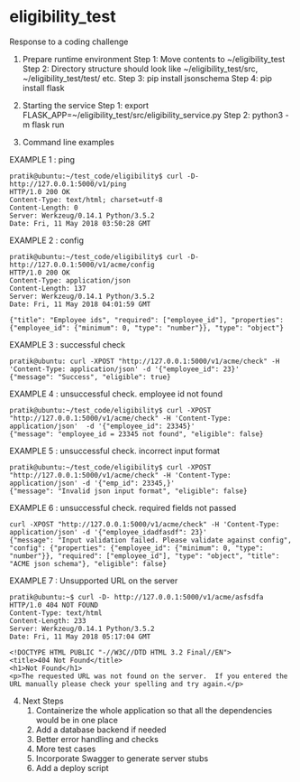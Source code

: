 # eligibility_test

Response to a coding challenge

1. Prepare runtime environment
	Step 1: Move contents to ~/eligibility_test
        Step 2: Directory structure should look like ~/eligibility_test/src, ~/eligibility_test/test/ etc.
        Step 3: pip install jsonschema
        Step 4: pip install flask

2. Starting the service
	Step 1: export FLASK_APP=~/eligibility_test/src/eligibility_service.py
        Step 2: python3 -m flask run

3. Command line examples


EXAMPLE 1 : ping 

    pratik@ubuntu:~/test_code/eligibility$ curl -D- http://127.0.0.1:5000/v1/ping
    HTTP/1.0 200 OK
    Content-Type: text/html; charset=utf-8
    Content-Length: 0
    Server: Werkzeug/0.14.1 Python/3.5.2
    Date: Fri, 11 May 2018 03:50:28 GMT


EXAMPLE 2 : config

    pratik@ubuntu:~/test_code/eligibility$ curl -D- http://127.0.0.1:5000/v1/acme/config
    HTTP/1.0 200 OK
    Content-Type: application/json
    Content-Length: 137
    Server: Werkzeug/0.14.1 Python/3.5.2
    Date: Fri, 11 May 2018 04:01:59 GMT
    
    {"title": "Employee ids", "required": ["employee_id"], "properties": {"employee_id": {"minimum": 0, "type": "number"}}, "type": "object"}


EXAMPLE 3 : successful check 

    pratik@ubuntu: curl -XPOST "http://127.0.0.1:5000/v1/acme/check" -H 'Content-Type: application/json' -d '{"employee_id": 23}'
    {"message": "Success", "eligible": true}


EXAMPLE 4 : unsuccessful check. employee id not found

    pratik@ubuntu:~/test_code/eligibility$ curl -XPOST "http://127.0.0.1:5000/v1/acme/check" -H 'Content-Type: application/json'  -d '{"employee_id": 23345}'
    {"message": "employee_id = 23345 not found", "eligible": false}


EXAMPLE 5 : unsuccessful check. incorrect input format

    pratik@ubuntu:~/test_code/eligibility$ curl -XPOST "http://127.0.0.1:5000/v1/acme/check" -H 'Content-Type: application/json' -d '{"emp_id": 23345,}'
    {"message": "Invalid json input format", "eligible": false}


EXAMPLE 6 : unsuccessful check. required fields not passed

    curl -XPOST "http://127.0.0.1:5000/v1/acme/check" -H 'Content-Type: application/json' -d '{"employee_idadfasdf": 23}'
    {"message": "Input validation failed. Please validate against config", "config": {"properties": {"employee_id": {"minimum": 0, "type": "number"}}, "required": ["employee_id"], "type": "object", "title": "ACME json schema"}, "eligible": false}


EXAMPLE 7 : Unsupported URL on the server

    pratik@ubuntu:~$ curl -D- http://127.0.0.1:5000/v1/acme/asfsdfa
    HTTP/1.0 404 NOT FOUND
    Content-Type: text/html
    Content-Length: 233
    Server: Werkzeug/0.14.1 Python/3.5.2
    Date: Fri, 11 May 2018 05:17:04 GMT
    
    <!DOCTYPE HTML PUBLIC "-//W3C//DTD HTML 3.2 Final//EN">
    <title>404 Not Found</title>
    <h1>Not Found</h1>
    <p>The requested URL was not found on the server.  If you entered the URL manually please check your spelling and try again.</p>


4. Next Steps
	1. Containerize the whole application so that all the dependencies would be in one place
	2. Add a database backend if needed
	3. Better error handling and checks
	4. More test cases
	5. Incorporate Swagger to generate server stubs
	6. Add a deploy script
